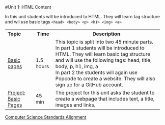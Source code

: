 #Unit 1: HTML Content 

In this unit students will be introduced to HTML. They will learn tag structure and wil use basic tags `<head> <body> <p> <h1> <img> <a>`
<table>
<tr>
	<th align="left">Topic</th>
	<th>Time</th>
	<th>Description</th>
</tr>
<tr>
	<td align="left"> <a href="topics/topic1">Basic pages</a> </td>
	<td align="left"> 1.5 hours</a> </td>
	<td> This topic is split into two 45 minute parts. In part 1 students will be introduced to HTML. They will learn basic tag structure and will use the following tags: head, title, body, p, h1, img, a  <br>
	In part 2 the students will again use Popcode to create a website. They will also sign up for a GitHub account.</td>
</tr>
<tr>
	<td align="left"><a href ="projects/project1" >Project: Basic Pages</a> </td>
	<td align="left"> 45 min </td>
	<td align="left">The project for this unit asks the student to create a webpage that includes text, a title, images and links. </td>
</table>


[Computer Science Standards Alignment](csStandards.md)

